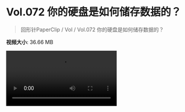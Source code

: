 # Vol.072 你的硬盘是如何储存数据的？

> 回形针PaperClip / Vol / Vol.072 你的硬盘是如何储存数据的？

**视频大小**: 36.66 MB

<div class="video"><video src="https://file.hsyhx.top/archive/PaperClip/Vol/072.mp4" controls preload>🤔 您的浏览器不支持 video 标签</video></div>